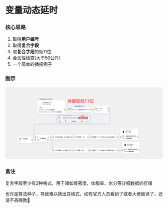 # 变量动态延时
### 核心思路
1. 取得**用户编号**
2. 取得**复合字段**
3. 取**复合字段**的低11位
4. 合法性检查(大于50公斤)
5. 一个简单的播报例子
### 图示
![图示](5_体脂秤S400，体重获取.png)
### 备注
复合字段至少有2种格式，用于诸如骨密度、体脂率、水分等详细数据的存储

也许是算法种子，导致难以猜出其格式，如有官方人员看到了或者大佬破译了，还请不吝赐教🙏